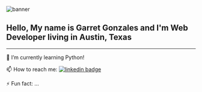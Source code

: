 ![banner](https://i.postimg.cc/WzWfk6g0/Banner.png)

## Hello, My name is Garret Gonzales and I'm Web Developer living in Austin, Texas

---

🌱 I’m currently learning Python!

📫 How to reach me:
[![linkedin badge](https://img.shields.io/badge/David_Gonzales-30302f?style=flat&logo=linkedin)](https://www.linkedin.com/in/david-gonzales-961172172/)

⚡ Fun fact: ...
